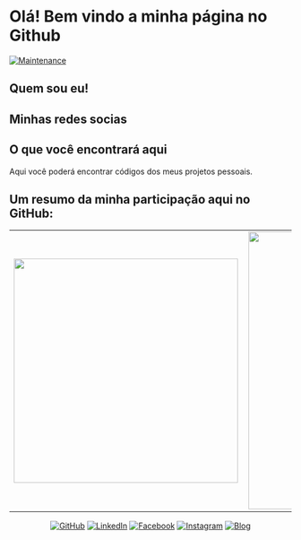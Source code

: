 # Olá! Bem vindo a minha página no Github 
[![Maintenance](https://img.shields.io/badge/Maintained%3F-yes-green.svg)](https://GitHub.com/Naereen/StrapDown.js/graphs/commit-activity)

## Quem sou eu!

## Minhas redes socias

## O que você encontrará aqui

Aqui você poderá encontrar códigos dos meus projetos pessoais.

## Um resumo da minha participação aqui no GitHub:

<center>
  <table>
    <tr>
        <td><img width="400px" align="left" src="https://github-readme-stats.vercel.app/api/top-langs/?username=siqandressa&hide=html&layout=compact&theme=buefy" /></td>
        <td><img width="495px" align="left" src="https://github-readme-stats.vercel.app/api?username=siqandressa&theme=buefy" /></td>
    </tr>   
  </table>
</center>  


<p align="center">
	<a href="https://github.com/siqandressa"><img src="https://img.shields.io/github/followers/siqandressa.svg?label=GitHub&style=social" alt="GitHub"></a>
	<a href="https://www.linkedin.com/in/andressasiqueira/"><img src="https://img.shields.io/badge/LinkedIn--_.svg?style=social&logo=linkedin" alt="LinkedIn"></a>
	<a href="https://www.facebook.com/AndressaSiqueiraBr"><img src="https://img.shields.io/badge/Facebook--_.svg?style=social&logo=Facebook" alt="Facebook"></a>
	<a href="https://instagram.com/andressa_tech"><img src="https://img.shields.io/badge/Instagram--_.svg?style=social&logo=Instagram" alt="Instagram"></a>
	<a href="https://www.andressasiqueira.com.br/"><img src="https://img.shields.io/badge/Blogger--_.svg?style=social&logo=Blogger" alt="Blog"></a>
</p>


<!--
**siqandressa/siqandressa** is a ✨ _special_ ✨ repository because its `README.md` (this file) appears on your GitHub profile.

Here are some ideas to get you started:

- 🔭 I’m currently working on ...
- 🌱 I’m currently learning ...
- 👯 I’m looking to collaborate on ...
- 🤔 I’m looking for help with ...
- 💬 Ask me about ...
- 📫 How to reach me: ...
- 😄 Pronouns: ...
- ⚡ Fun fact: ...
-->

